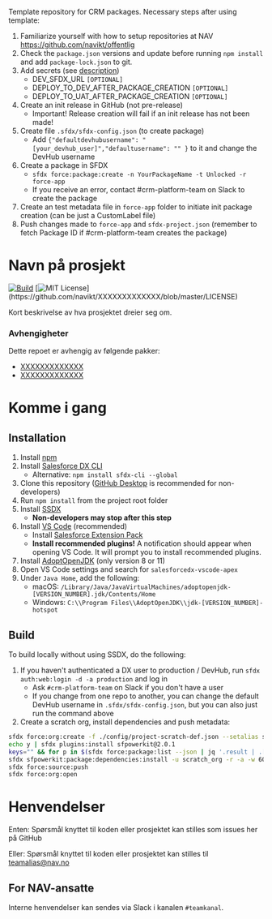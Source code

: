 Template repository for CRM packages. Necessary steps after using template:

1. Familiarize yourself with how to setup repositories at NAV https://github.com/navikt/offentlig
2. Check the `package.json` versions and update before running `npm install` and add `package-lock.json` to git.
3. Add secrets (see [description](https://github.com/navikt/crm-workflows-base))
    - DEV_SFDX_URL `[OPTIONAL]`
    - DEPLOY_TO_DEV_AFTER_PACKAGE_CREATION `[OPTIONAL]`
    - DEPLOY_TO_UAT_AFTER_PACKAGE_CREATION `[OPTIONAL]`
4. Create an init release in GitHub (not pre-release)
    - Important! Release creation will fail if an init release has not been made!
5. Create file `.sfdx/sfdx-config.json` (to create package)
    - Add `{"defaultdevhubusername": "[your_devhub_user]","defaultusername": "" }` to it and change the DevHub username
6. Create a package in SFDX
    - `sfdx force:package:create -n YourPackageName -t Unlocked -r force-app`
    - If you receive an error, contact #crm-platform-team on Slack to create the package
7. Create an test metadata file in `force-app` folder to initiate init package creation (can be just a CustomLabel file)
8. Push changes made to `force-app` and `sfdx-project.json` (remember to fetch Package ID if #crm-platform-team creates the package)

# Navn på prosjekt

[![Build](https://github.com/navikt/XXXXXXXXXXXXX/workflows/%5BPUSH%5D%20Create%20Package/badge.svg)](https://github.com/navikt/XXXXXXXXXXXXX/actions?query=workflow%3Acreate)
[![MIT License](https://img.shields.io/apm/l/atomic-design-ui.svg?)](https://github.com/navikt/XXXXXXXXXXXXX/blob/master/LICENSE)

Kort beskrivelse av hva prosjektet dreier seg om.

### Avhengigheter

Dette repoet er avhengig av følgende pakker:

-   [XXXXXXXXXXXXX](https://github.com/navikt/XXXXXXXXXXXXX)
-   [XXXXXXXXXXXXX](https://github.com/navikt/XXXXXXXXXXXXX)

# Komme i gang

## Installation

1. Install [npm](https://nodejs.org/en/download/)
1. Install [Salesforce DX CLI](https://developer.salesforce.com/tools/sfdxcli)
    - Alternative: `npm install sfdx-cli --global`
1. Clone this repository ([GitHub Desktop](https://desktop.github.com) is recommended for non-developers)
1. Run `npm install` from the project root folder
1. Install [SSDX](https://github.com/navikt/ssdx)
    - **Non-developers may stop after this step**
1. Install [VS Code](https://code.visualstudio.com) (recommended)
    - Install [Salesforce Extension Pack](https://marketplace.visualstudio.com/items?itemName=salesforce.salesforcedx-vscode)
    - **Install recommended plugins!** A notification should appear when opening VS Code. It will prompt you to install recommended plugins.
1. Install [AdoptOpenJDK](https://adoptopenjdk.net) (only version 8 or 11)
1. Open VS Code settings and search for `salesforcedx-vscode-apex`
1. Under `Java Home`, add the following:
    - macOS: `/Library/Java/JavaVirtualMachines/adoptopenjdk-[VERSION_NUMBER].jdk/Contents/Home`
    - Windows: `C:\\Program Files\\AdoptOpenJDK\\jdk-[VERSION_NUMBER]-hotspot`

## Build

To build locally without using SSDX, do the following:

1. If you haven't authenticated a DX user to production / DevHub, run `sfdx auth:web:login -d -a production` and log in
    - Ask `#crm-platform-team` on Slack if you don't have a user
    - If you change from one repo to another, you can change the default DevHub username in `.sfdx/sfdx-config.json`, but you can also just run the command above
1. Create a scratch org, install dependencies and push metadata:

```bash
sfdx force:org:create -f ./config/project-scratch-def.json --setalias scratch_org --durationdays 1 --setdefaultusername
echo y | sfdx plugins:install sfpowerkit@2.0.1
keys="" && for p in $(sfdx force:package:list --json | jq '.result | .[].Name' -r); do keys+=$p":navcrm "; done
sfdx sfpowerkit:package:dependencies:install -u scratch_org -r -a -w 60 -k ${keys}
sfdx force:source:push
sfdx force:org:open
```

# Henvendelser

Enten:
Spørsmål knyttet til koden eller prosjektet kan stilles som issues her på GitHub

Eller:
Spørsmål knyttet til koden eller prosjektet kan stilles til teamalias@nav.no

## For NAV-ansatte

Interne henvendelser kan sendes via Slack i kanalen `#teamkanal`.
